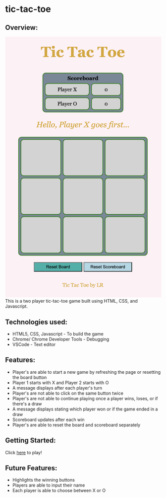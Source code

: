 # tic-tac-toe

## Overview:
![tic-tac-toe game](tic-tac-toe.png)
This is a two player tic-tac-toe game built using HTML, CSS, and Javascript. 

## Technologies used:
* HTML5, CSS, Javascript - To build the game
* Chrome/ Chrome Developer Tools - Debugging
* VSCode - Text editor

## Features:
* Player's are able to start a new game by refreshing the page or resetting the board button
* Player 1 starts with X and Player 2 starts with O
* A message displays after each player's turn
* Player's are not able to click on the same button twice
* Player's are not able to continue playing once a player wins, loses, or if there's a draw
* A message displays stating which player won or if the game ended in a draw
* Scoreboard updates after each win
* Player's are able to reset the board and scoreboard separately 

## Getting Started:
Click [here](https://lrojas4.github.io/tic-tac-toe/) to play! 

## Future Features:
* Highlights the winning buttons
* Players are able to input their name
* Each player is able to choose between X or O